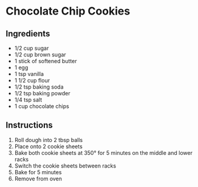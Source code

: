 # Chocolate Chip Cookies
## Ingredients

* 1/2 cup sugar
* 1/2 cup brown sugar
* 1 stick of softened butter
* 1 egg
* 1 tsp vanilla
* 1 1/2 cup flour
* 1/2 tsp baking soda
* 1/2 tsp baking powder
* 1/4 tsp salt
* 1 cup chocolate chips

## Instructions
1. Roll dough into 2 tbsp balls
2. Place onto 2 cookie sheets
3. Bake both cookie sheets at 350° for 5 minutes on the middle and lower racks
4. Switch the cookie sheets between racks
5. Bake for 5 minutes
6. Remove from oven